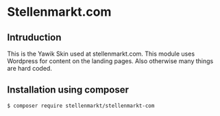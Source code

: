 # Stellenmarkt.com


## Intruduction

This is the Yawik Skin used at stellenmarkt.com. This module uses Wordpress for content on the landing pages. Also
otherwise many things are hard coded.

## Installation using composer

```bash
$ composer require stellenmarkt/stellenmarkt-com
```
